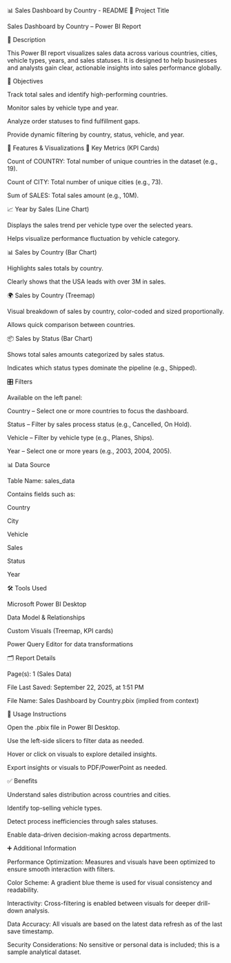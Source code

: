 📊 Sales Dashboard by Country - README
📁 Project Title

Sales Dashboard by Country – Power BI Report

📝 Description

This Power BI report visualizes sales data across various countries, cities, vehicle types, years, and sales statuses. It is designed to help businesses and analysts gain clear, actionable insights into sales performance globally.

🎯 Objectives

Track total sales and identify high-performing countries.

Monitor sales by vehicle type and year.

Analyze order statuses to find fulfillment gaps.

Provide dynamic filtering by country, status, vehicle, and year.

🧩 Features & Visualizations
📌 Key Metrics (KPI Cards)

Count of COUNTRY: Total number of unique countries in the dataset (e.g., 19).

Count of CITY: Total number of unique cities (e.g., 73).

Sum of SALES: Total sales amount (e.g., 10M).

📈 Year by Sales (Line Chart)

Displays the sales trend per vehicle type over the selected years.

Helps visualize performance fluctuation by vehicle category.

📊 Sales by Country (Bar Chart)

Highlights sales totals by country.

Clearly shows that the USA leads with over 3M in sales.

🌍 Sales by Country (Treemap)

Visual breakdown of sales by country, color-coded and sized proportionally.

Allows quick comparison between countries.

📦 Sales by Status (Bar Chart)

Shows total sales amounts categorized by sales status.

Indicates which status types dominate the pipeline (e.g., Shipped).

🎛 Filters

Available on the left panel:

Country – Select one or more countries to focus the dashboard.

Status – Filter by sales process status (e.g., Cancelled, On Hold).

Vehicle – Filter by vehicle type (e.g., Planes, Ships).

Year – Select one or more years (e.g., 2003, 2004, 2005).

📊 Data Source

Table Name: sales_data

Contains fields such as:

Country

City

Vehicle

Sales

Status

Year

🛠 Tools Used

Microsoft Power BI Desktop

Data Model & Relationships

Custom Visuals (Treemap, KPI cards)

Power Query Editor for data transformations

🗂 Report Details

Page(s): 1 (Sales Data)

File Last Saved: September 22, 2025, at 1:51 PM

File Name: Sales Dashboard by Country.pbix (implied from context)

📌 Usage Instructions

Open the .pbix file in Power BI Desktop.

Use the left-side slicers to filter data as needed.

Hover or click on visuals to explore detailed insights.

Export insights or visuals to PDF/PowerPoint as needed.

✅ Benefits

Understand sales distribution across countries and cities.

Identify top-selling vehicle types.

Detect process inefficiencies through sales statuses.

Enable data-driven decision-making across departments.

➕ Additional Information

Performance Optimization: Measures and visuals have been optimized to ensure smooth interaction with filters.

Color Scheme: A gradient blue theme is used for visual consistency and readability.

Interactivity: Cross-filtering is enabled between visuals for deeper drill-down analysis.

Data Accuracy: All visuals are based on the latest data refresh as of the last save timestamp.

Security Considerations: No sensitive or personal data is included; this is a sample analytical dataset.
